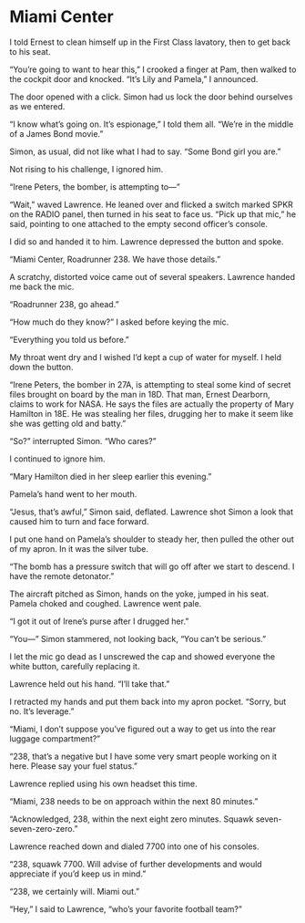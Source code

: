# Miami Center

I told Ernest to clean himself up in the First Class lavatory, then to get back to his seat.

“You’re going to want to hear this,” I crooked a finger at Pam, then walked to the cockpit door and knocked.
“It’s Lily and Pamela,” I announced.

The door opened with a click.
Simon had us lock the door behind ourselves as we entered.

“I know what’s going on.
It’s espionage,” I told them all.
“We’re in the middle of a James Bond movie.”

Simon, as usual, did not like what I had to say.
“Some Bond girl you are.”

Not rising to his challenge, I ignored him.

“Irene Peters, the bomber, is attempting to—”

“Wait,” waved Lawrence.
He leaned over and flicked a switch marked SPKR on the RADIO panel, then turned in his seat to face us.
“Pick up that mic,” he said, pointing to one attached to the empty second officer’s console.

I did so and handed it to him.
Lawrence depressed the button and spoke.

“Miami Center, Roadrunner 238.
We have those details.”

A scratchy, distorted voice came out of several speakers.
Lawrence handed me back the mic.

“Roadrunner 238, go ahead.”

“How much do they know?” I asked before keying the mic.

“Everything you told us before.”

My throat went dry and I wished I’d kept a cup of water for myself.
I held down the button.

“Irene Peters, the bomber in 27A, is attempting to steal some kind of secret files brought on board by the man in 18D.
That man, Ernest Dearborn, claims to work for NASA.
He says the files are actually the property of Mary Hamilton in 18E.
He was stealing her files, drugging her to make it seem like she was getting old and batty.”

“So?” interrupted Simon.
“Who cares?”

I continued to ignore him.

“Mary Hamilton died in her sleep earlier this evening.”

Pamela’s hand went to her mouth.

“Jesus, that’s awful,” Simon said, deflated.
Lawrence shot Simon a look that caused him to turn and face forward.

I put one hand on Pamela’s shoulder to steady her, then pulled the other out of my apron.
In it was the silver tube.

“The bomb has a pressure switch that will go off after we start to descend.
I have the remote detonator.”

The aircraft pitched as Simon, hands on the yoke, jumped in his seat.
Pamela choked and coughed.
Lawrence went pale.

“I got it out of Irene’s purse after I drugged her.”

“You—” Simon stammered, not looking back, “You can’t be serious.”

I let the mic go dead as I unscrewed the cap and showed everyone the white button, carefully replacing it.

Lawrence held out his hand.
“I’ll take that.”

I retracted my hands and put them back into my apron pocket.
“Sorry, but no.
It’s leverage.”

“Miami, I don’t suppose you’ve figured out a way to get us into the rear luggage compartment?”

“238, that’s a negative but I have some very smart people working on it here.
Please say your fuel status.”

Lawrence replied using his own headset this time.

“Miami, 238 needs to be on approach within the next 80 minutes.”

“Acknowledged, 238, within the next eight zero minutes.
Squawk seven-seven-zero-zero.”

Lawrence reached down and dialed 7700 into one of his consoles.

“238, squawk 7700.
Will advise of further developments and would appreciate if you’d keep us in mind.”

“238, we certainly will.
Miami out.”

“Hey,” I said to Lawrence, “who’s your favorite football team?”